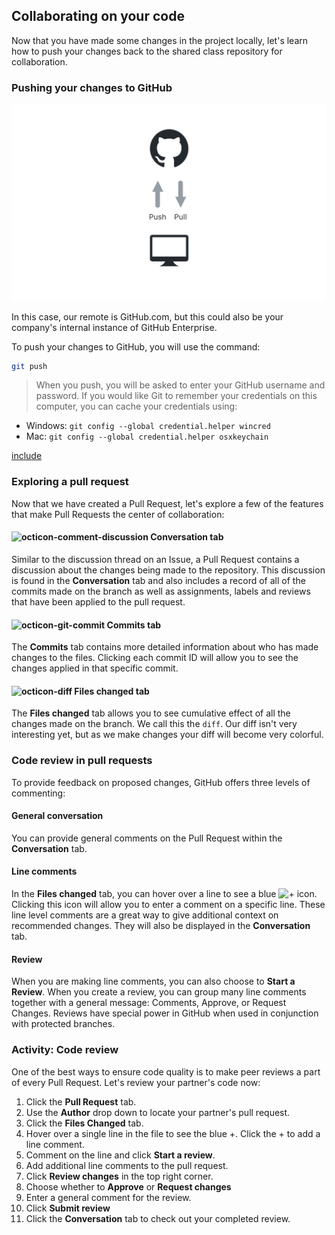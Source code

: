 ## Collaborating on your code

Now that you have made some changes in the project locally, let's learn how to push your changes back to the shared class repository for collaboration.

### Pushing your changes to GitHub

![Pushing to GitHub](./img/push-pull.png)

In this case, our remote is GitHub.com, but this could also be your company's internal instance of GitHub Enterprise.

To push your changes to GitHub, you will use the command:

```sh
git push
```

> When you push, you will be asked to enter your GitHub username and password. If you would like Git to remember your credentials on this computer, you can cache your credentials using:

- Windows: `git config --global credential.helper wincred`
- Mac: `git config --global credential.helper osxkeychain`

[include](07a_activity_create_pull_request.md ':include')

### Exploring a pull request

Now that we have created a Pull Request, let's explore a few of the features that make Pull Requests the center of collaboration:

#### ![octicon-comment-discussion] Conversation tab

Similar to the discussion thread on an Issue, a Pull Request contains a discussion about the changes being made to the repository. This discussion is found in the **Conversation** tab and also includes a record of all of the commits made on the branch as well as assignments, labels and reviews that have been applied to the pull request.

#### ![octicon-git-commit] Commits tab

The **Commits** tab contains more detailed information about who has made changes to the files. Clicking each commit ID will allow you to see the changes applied in that specific commit.

#### ![octicon-diff] Files changed tab

The **Files changed** tab allows you to see cumulative effect of all the changes made on the branch. We call this the `diff`. Our diff isn't very interesting yet, but as we make changes your diff will become very colorful.

### Code review in pull requests

To provide feedback on proposed changes, GitHub offers three levels of commenting:

#### General conversation

You can provide general comments on the Pull Request within the **Conversation** tab.

#### Line comments

In the **Files changed** tab, you can hover over a line to see a blue ![`+`][octicon-diff-added] icon. Clicking this icon will allow you to enter a comment on a specific line. These line level comments are a great way to give additional context on recommended changes. They will also be displayed in the **Conversation** tab.

#### Review

When you are making line comments, you can also choose to **Start a Review**. When you create a review, you can group many line comments together with a general message: Comments, Approve, or Request Changes. Reviews have special power in GitHub when used in conjunction with protected branches.

### Activity: Code review

One of the best ways to ensure code quality is to make peer reviews a part of every Pull Request. Let's review your partner's code now:

1. Click the **Pull Request** tab.
1. Use the **Author** drop down to locate your partner's pull request.
1. Click the **Files Changed** tab.
1. Hover over a single line in the file to see the blue +. Click the + to add a line comment.
1. Comment on the line and click **Start a review**.
1. Add additional line comments to the pull request.
1. Click **Review changes** in the top right corner.
1. Choose whether to **Approve** or **Request changes**
1. Enter a general comment for the review.
1. Click **Submit review**
1. Click the **Conversation** tab to check out your completed review.

[octicon-comment-discussion]:https://unpkg.com/octicons/build/svg/comment-discussion.svg

[octicon-diff]:https://unpkg.com/octicons/build/svg/diff.svg

[octicon-diff-added]: https://unpkg.com/octicons/build/svg/diff-added.svg

[octicon-git-commit]:https://unpkg.com/octicons/build/svg/git-commit.svg
